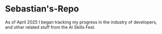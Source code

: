 # Sebastian's-Repo
As of April 2025 I began tracking my progress in the industry of developers, and other related stuff from the Ai Skills Fest.
